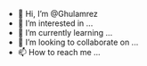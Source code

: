 - 👋 Hi, I’m @Ghulamrez
- 👀 I’m interested in ...
- 🌱 I’m currently learning ...
- 💞️ I’m looking to collaborate on ...
- 📫 How to reach me ...

<!---
Ghulamrez/Ghulamrez is a ✨ special ✨ repository because its `README.md` (this file) appears on your GitHub profile.
You can click the Preview link to take a look at your changes.
--->
